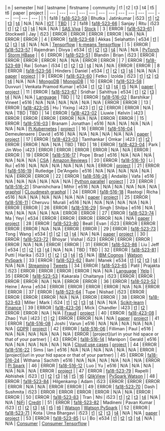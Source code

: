| n | semester | hid | lastname | firstname | community | t1 | t2 | t3 | t4 | t5 | t6 | paper | project |
| --- | --- | --- | --- | --- | --- | --- | --- | --- | --- | --- | --- | ---| --- | --- |
| 1 | fa18 | [fa18-523-59](https://github.com/cloudmesh-community/fa18-523-59/blob/master/README.yml) | Bhutka | Jatinkumar | i523 | [t1](https://github.com/cloudmesh/technologies/blob/master/chapters/tech/azure-sql.md) | [t2](https://github.com/cloudmesh/technologies/blob/master/chapters/tech/pybrain.md) | [t3](https://github.com/cloudmesh/technologies/blob/master/chapters/tech/libcloud.md) | [t4](https://github.com/cloudmesh/technologies/blob/master/chapters/tech/openstack-keystone.md) | N/A | N/A | [IOT](https://github.com/cloudmesh-community/fa18-523-71/blob/master/paper/paper.md) | [TBD](https://github.com/cloudmesh-community/fa18-523-71/tree/master/project-report) |
| 2 | fa18 | [fa18-523-66](https://github.com/cloudmesh-community/fa18-523-66/blob/master/README.yml) | Sanjay | Ritu | i523 | [t1](https://github.com/cloudmesh/technologies/blob/master/chapters/tech/apache-derby.md) | [t2](https://github.com/cloudmesh/technologies/blob/master/chapters/tech/r.md) | [t3](https://github.com/cloudmesh/technologies/blob/master/chapters/tech/snort.md) | [t4](https://github.com/cloudmesh/technologies/blob/master/chapters/tech/taverna.md) | N/A | N/A | [SAS Viya](https://github.com/cloudmesh-community/fa18-523-66/blob/master/paper/paper.md) | [Stock](https://github.com/cloudmesh-community/fa18-523-66/blob/master/project-report/project.md) |
| 3 | ERROR | [fa18-523-61](https://github.com/cloudmesh-community/fa18-523-61/blob/master/README.yml) | Stockwell | Jay | i523 | ERROR | ERROR | ERROR | ERROR | N/A | N/A | ERROR | ERROR |
| 4 | ERROR | [fa18-523-68](https://github.com/cloudmesh-community/fa18-523-68/blob/master/README.yml) | Akkas | Selahattin | e534 | [t1](https://github.com/cloudmesh/technologies/blob/master/chapters/tech/e-science-central.md) | [t2](https://github.com/cloudmesh/technologies/blob/master/chapters/tech/jclouds.md) | [t3](https://github.com/cloudmesh/technologies/blob/master/chapters/tech/opennebula.md) | [t4](https://github.com/cloudmesh/technologies/blob/master/chapters/tech/mlpy.md) | N/A | N/A | [Tensorflow](https://github.com/cloudmesh-community/fa18-523-68/blob/master/paper/paper.md) | [k-means Tensorflow](https://github.com/cloudmesh-community/fa18-523-68/blob/master/project-report/report.md) |
| 5 | ERROR | [fa18-523-57](https://github.com/cloudmesh-community/fa18-523-57/blob/master/README.yml) | Rajendran | Divya | e534 | [t1](https://github.com/cloudmesh/technologies/blob/master/chapters/tech/dokku.md) | [t2](https://github.com/cloudmesh/technologies/blob/master/chapters/tech/riak.md) | [t3](https://github.com/cloudmesh/technologies/blob/master/chapters/tech/sql-server.md) | [t4](https://github.com/cloudmesh/technologies/blob/master/chapters/tech/event-hubs.md) | N/A | N/A | [PyTorch](https://github.com/cloudmesh-community/fa18-523-57/tree/master/paper/paper1/) | [Storm HBase](https://github.com/cloudmesh-community/fa18-523-57/tree/master/project-report/) |
| 6 | ERROR | [fa18-523-51](https://github.com/cloudmesh-community/fa18-523-51/blob/master/README.yml) | Blandin | Brian | i523 | ERROR | ERROR | ERROR | ERROR | N/A | N/A | ERROR | ERROR |
| 7 | ERROR | [fa18-523-69](https://github.com/cloudmesh-community/fa18-523-69/blob/master/README.yml) | Rai | Sohan | i534 | [t1](https://github.com/cloudmesh/technologies/tree/master/chapters/tech/polybase.md) | [t2](https://github.com/cloudmesh/technologies/tree/master/chapters/tech/hdf.md) | [t3](https://github.com/cloudmesh/technologies/tree/master/chapters/tech/nwb.md) | [t4](https://github.com/cloudmesh/technologies/tree/master/chapters/tech/mrql.md) | N/A | N/A | ERROR | ERROR |
| 8 | ERROR | [fa18-523-56](https://github.com/cloudmesh-community/fa18-523-56/blob/master/README.yml) | Hinders | Daniel | e534 | [t1](https://github.com/cloudmesh/technologies/blob/master/chapters/tech/google-kubernetes.md) | [t2](https://github.com/cloudmesh/technologies/blob/master/chapters/tech/jena.md) | [t3](https://github.com/cloudmesh/technologies/blob/master/chapters/tech/protobuf.md) | [t4](https://github.com/cloudmesh/technologies/blob/master/chapters/tech/nifi-nsa.md) | N/A | N/A | [paper](https://github.com/cloudmesh-community/fa18-523-56/blob/master/paper/paper.md) | [project](https://github.com/cloudmesh-community/fa18-523-56/blob/master/project-report/report.md) |
| 9 | ERROR | [fa18-523-60](https://github.com/cloudmesh-community/fa18-523-60/blob/master/README.yml) | Fetko | Izolda | i523 | [t1](https://github.com/cloudmesh/technologies/blob/master/chapters/tech/docker-compose.md) | [t2](https://github.com/cloudmesh/technologies/blob/master/chapters/tech/linux-vserver.md) | [t3](https://github.com/cloudmesh/technologies/blob/master/chapters/tech/mysql.md) | [t4](https://github.com/cloudmesh/technologies/blob/master/chapters/tech/plasma-magma.md) | N/A | N/A | [MongoDB](https://github.com/cloudmesh-community/fa18-523-60/tree/master/paper) | [MongoDB](https://github.com/cloudmesh-community/fa18-523-60/tree/master/project-report) |
| 10 | ERROR | [fa18-523-58](https://github.com/cloudmesh-community/fa18-523-58/blob/master/README.yml) | Duvvuri | Venkata Pramod Kumar | e534 | [t1](https://github.com/cloudmesh/technologies/blob/master/chapters/tech/google-cloud-sql.md) | [t2](https://github.com/cloudmesh/technologies/blob/master/chapters/tech/dryad.md) | [t3](https://github.com/cloudmesh/technologies/blob/master/chapters/tech/atmosphere.md) | [t4](https://github.com/cloudmesh/technologies/blob/master/chapters/tech/apache-apex.md) | [t5](https://github.com/cloudmesh/technologies/blob/master/chapters/tech/dc.js.md) | N/A | [paper](https://github.com/cloudmesh-community/fa18-523-57/tree/master/paper/paper2) | [project](https://github.com/cloudmesh-community/fa18-523-57/tree/master/project-report) |
| 11 | ERROR | [fa18-523-67](https://github.com/cloudmesh-community/fa18-523-67/blob/master/README.yml) | Sridhar | Sahithya | e534 | [t1](https://github.com/cloudmesh/technologies/blob/master/chapters/tech/cuda.md) | [t2](https://github.com/cloudmesh/technologies/blob/master/chapters/tech/heroku.md) | [t3](https://github.com/cloudmesh/technologies/blob/master/chapters/tech/twister.md) | [t4](https://github.com/cloudmesh/technologies/blob/master/chapters/tech/spark-streaming.md) | N/A | N/A | [Language](https://github.com/cloudmesh-community/fa18-523-65/blob/master/paper/paper.md) | TBD |
| 12 | ERROR | [fa18-516-02](https://github.com/cloudmesh-community/fa18-516-02/blob/master/README.yml) | Barshikar | Vineet | e516 | N/A | N/A | N/A | N/A | N/A | N/A | ERROR | ERROR |
| 13 | ERROR | [fa18-423-05](https://github.com/cloudmesh-community/fa18-423-05/blob/master/README.yml) | Hu | Yixing | i423 | [t1](https://github.com/cloudmesh/technologies/blob/master/chapters/tech/amazon-rds.md) | [t2](https://github.com/cloudmesh/technologies/blob/master/chapters/tech/twitter-heron.md) | ERROR | ERROR | N/A | N/A | TBD | TBD |
| 14 | ERROR | [fa18-423-02](https://github.com/cloudmesh-community/fa18-423-02/blob/master/README.yml) | Liuwie | Kelvin | i423 | ERROR | ERROR | ERROR | ERROR | N/A | N/A | ERROR | ERROR |
| 15 | ERROR | [fa18-516-03](https://github.com/cloudmesh-community/fa18-516-03/blob/master/README.yml) | Branam | Jonathan | e516 | N/A | N/A | N/A | N/A | N/A | N/A | [Pi Kubernetes](https://github.com/cloudmesh-community/book/tree/master/chapters/pi/kubernetes) | [project](https://github.com/cloudmesh-community/cm-burn) |
| 16 | ERROR | [fa18-516-04](https://github.com/cloudmesh-community/fa18-516-04/blob/master/README.yml) | Demeulenaere | David | e516 | N/A | N/A | N/A | N/A | N/A | N/A | [paper](TBD) | [project](https://github.com/cloudmesh-community/fa18-516-04/tree/master/project-paper) |
| 17 | ERROR | [fa18-423-03](https://github.com/cloudmesh-community/fa18-423-03/blob/master/README.yml) | Tamhankar | Omkar | i423 | [t1](https://github.com/cloudmesh/technologies/blob/master/chapters/tech/virtualbox.md) | [t2](https://github.com/cloudmesh/technologies/blob/master/chapters/tech/couchdb.md) | ERROR | ERROR | N/A | N/A | TBD | TBD |
| 18 | ERROR | [fa18-423-04](https://github.com/cloudmesh-community/fa18-423-04/blob/master/README.yml) | Park | Jin Woo | i423 | ERROR | ERROR | ERROR | ERROR | N/A | N/A | ERROR | ERROR |
| 19 | ERROR | [fa18-516-17](https://github.com/cloudmesh-community/fa18-516-17/blob/master/README.yml) | Pope | Brad | e516 | N/A | N/A | N/A | N/A | N/A | N/A | [CSA](https://github.com/cloudmesh-community/fa18-516-17/blob/master/chapter/CSA.md) | [Amazon Reviews](https://github.com/cloudmesh-community/fa18-516-17/blob/master/project-paper/report.md) |
| 20 | ERROR | [fa18-516-10](https://github.com/cloudmesh-community/fa18-516-10/blob/master/README.yml) | Li | Rui | e516 | N/A | N/A | N/A | N/A | N/A | N/A | ERROR | [project](None) |
| 21 | ERROR | [fa18-516-19](https://github.com/cloudmesh-community/fa18-516-19/blob/master/README.yml) | Rutledge | De'Angelo | e516 | N/A | N/A | N/A | N/A | N/A | N/A | ERROR | ERROR |
| 22 | ERROR | [fa18-516-26](https://github.com/cloudmesh-community/fa18-516-26/blob/master/README.yml) | Andalibi | Vafa | e516 | N/A | N/A | N/A | N/A | N/A | N/A | [Python parallel](https://github.com/cloudmesh-community/book/blob/master/chapters/prg/python/python-parallel.md) | [project](TBD) |
| 23 | ERROR | [fa18-516-21](https://github.com/cloudmesh-community/fa18-516-21/blob/master/README.yml) | Shanishchara | Mihir | e516 | N/A | N/A | N/A | N/A | N/A | N/A | [graphql](https://github.com/cloudmesh-community/fa18-516-21/blob/master/chapter/graphql.md) | [CLoudmesh graphql](https://github.com/cloudmesh-community/fa18-516-21/tree/master/project-paper) |
| 24 | ERROR | [fa18-516-18](https://github.com/cloudmesh-community/fa18-516-18/blob/master/README.yml) | Rastogi | Richa | e516 | N/A | N/A | N/A | N/A | N/A | N/A | [paper](https://github.com/cloudmesh-community/book/blob/master/chapters/iaas/aws/aws-lambda.md) | [project](TBA) |
| 25 | ERROR | [fa18-516-11](https://github.com/cloudmesh-community/fa18-516-11/blob/master/README.yml) | Cheruvu | Murali | e516 | N/A | N/A | N/A | N/A | N/A | N/A | ERROR | ERROR |
| 26 | ERROR | [fa18-516-29](https://github.com/cloudmesh-community/fa18-516-29/blob/master/README.yml) | Singh | Shilpa | e516 | N/A | N/A | N/A | N/A | N/A | N/A | ERROR | ERROR |
| 27 | ERROR | [fa18-523-74](https://github.com/cloudmesh-community/fa18-523-74/blob/master/README.yml) | Ma | Yeyi | e534 | ERROR | ERROR | ERROR | ERROR | N/A | N/A | [paper](TAB) | [project](TAB) |
| 28 | ERROR | [fa18-523-80](https://github.com/cloudmesh-community/fa18-523-80/blob/master/README.yml) | Beall | Evan | i523 | ERROR | ERROR | ERROR | ERROR | N/A | N/A | ERROR | ERROR |
| 29 | ERROR | [fa18-523-73](https://github.com/cloudmesh-community/fa18-523-73/blob/master/README.yml) | Tong | Wang | e534 | [t1](https://github.com/cloudmesh/technologies/blob/master/chapters/tech/azure-table.md) | [t2](https://github.com/cloudmesh/technologies/blob/master/chapters/tech/neptune.md) | [t3](https://github.com/cloudmesh/technologies/blob/master/chapters/tech/datanucleus.md) | [t4](https://github.com/cloudmesh/technologies/blob/master/chapters/tech/bittorrent.md) | N/A | N/A | [paper](TBD) | [project](TBD) |
| 30 | ERROR | [fa18-523-72](https://github.com/cloudmesh-community/fa18-523-72/blob/master/README.yml) | Bhoyar | Vishal | i523 | ERROR | ERROR | ERROR | ERROR | N/A | N/A | ERROR | ERROR |
| 31 | ERROR | [fa18-523-86](https://github.com/cloudmesh-community/fa18-523-86/blob/master/README.yml) | Liu | Jeff | e534 | [t1](https://github.com/cloudmesh/technologies/blob/master/chapters/tech/cloudability.md) | [t2](https://github.com/cloudmesh/technologies/blob/master/chapters/tech/facebook-tao.md) | [t3](https://github.com/cloudmesh/technologies/blob/master/chapters/tech/gffs.md) | [t4](https://github.com/cloudmesh/technologies/blob/master/chapters/tech/saltstack.md) | N/A | N/A | TBD | TBD |
| 32 | ERROR | [fa18-523-81](https://github.com/cloudmesh-community/fa18-523-81/blob/master/README.yml) | Putti | Harika | i523 | [t1](https://github.com/cloudmesh/technologies/blob/master/chapters/tech/hcatalog.md) | [t2](https://github.com/cloudmesh/technologies/blob/master/chapters/tech/yarn.md) | [t3](https://github.com/cloudmesh/technologies/blob/master/chapters/tech/apache-oodt.md) | [t4](https://github.com/cloudmesh/technologies/blob/master/chapters/tech/apache-beam.md) | [t5](https://github.com/cloudmesh/technologies/blob/master/chapters/tech/drill.md) | N/A | [IBM Cognos](https://github.com/cloudmesh-community/fa18-523-81/blob/master/paper/paper.md) | [Watson PySpark](https://github.com/cloudmesh-community/fa18-523-81/blob/master/project-report/report.md) |
| 33 | ERROR | [fa18-523-62](https://github.com/cloudmesh-community/fa18-523-62/blob/master/README.yml) | Bahl | Manek | e534 | [t1](https://github.com/cloudmesh/technologies/blob/master/chapters/tech/h-store.md) | [t2](https://github.com/cloudmesh/technologies/blob/master/chapters/tech/terraform.md) | [t3](https://github.com/cloudmesh/technologies/blob/master/chapters/tech/naiad.md) | [t4](https://github.com/cloudmesh/technologies/blob/master/chapters/tech/helix.md) | N/A | N/A | [Streaming](https://github.com/cloudmesh-community/fa18-523-62/tree/master/paper) | [Tweets](https://github.com/cloudmesh-community/fa18-523-62/tree/master/project-report) |
| 34 | ERROR | [fa18-523-65](https://github.com/cloudmesh-community/fa18-523-65/blob/master/README.yml) | Patil | Prajakta | i523 | ERROR | ERROR | ERROR | ERROR | N/A | N/A | [Language](https://github.com/cloudmesh-community/fa18-523-65/blob/master/paper/paper.md) | [Yelp](https://github.com/cloudmesh-community/fa18-523-65/blob/master/project-report/report.md) |
| 35 | ERROR | [fa18-523-53](https://github.com/cloudmesh-community/fa18-523-53/blob/master/README.yml) | Kakarala | Chaitanya | i523 | ERROR | ERROR | ERROR | ERROR | N/A | N/A | ERROR | ERROR |
| 36 | ERROR | [fa18-523-52](https://github.com/cloudmesh-community/fa18-523-52/blob/master/README.yml) | Heine | Anna | e534 | ERROR | ERROR | ERROR | ERROR | N/A | N/A | ERROR | ERROR |
| 37 | ERROR | [fa18-523-64](https://github.com/cloudmesh-community/fa18-523-64/blob/master/README.yml) | Tupe | Nishad | i523 | ERROR | ERROR | ERROR | ERROR | N/A | N/A | ERROR | ERROR |
| 38 | ERROR | [fa18-523-63](https://github.com/cloudmesh-community/fa18-523-63/blob/master/README.yml) | Miller | Mark | i524 | [t1](https://github.com/cloudmesh/technologies/blob/master/chapters/tech/openid.md) | [t2](https://github.com/cloudmesh/technologies/blob/master/chapters/tech/ftp.md) | [t3](https://github.com/cloudmesh/technologies/blob/master/chapters/tech/google-bigquery.md) | [t4](https://github.com/cloudmesh/technologies/blob/master/chapters/tech/disco.md) | N/A | N/A | [Scikit-learn](https://github.com/cloudmesh-community/fa18-523-63/tree/master/paper) | [Finance](https://github.com/cloudmesh-community/fa18-523-63/tree/master/project) |
| 39 | ERROR | [fa18-423-06](https://github.com/cloudmesh-community/fa18-423-06/blob/master/README.yml) | Mick | Chandler | i423 | [t1](https://github.com/cloudmesh/technologies/blob/master/chapters/tech/ibm-bluemix.md) | [t2](https://github.com/cloudmesh/technologies/blob/master/chapters/tech/lmdb-key-value.md) | ERROR | ERROR | N/A | N/A | [Fraud](tbd) | [project](tbd) |
| 40 | ERROR | [fa18-423-08](https://github.com/cloudmesh-community/fa18-423-08/blob/master/README.yml) | Zhao | Yuli | i423 | [t1](https://github.com/cloudmesh/technologies/blob/master/chapters/tech/apache-arrow.md) | [t2](https://github.com/cloudmesh/technologies/blob/master/chapters/tech/thrift.md) | ERROR | ERROR | N/A | N/A | [paper](tbd) | [project](tbd) |
| 41 | ERROR | [fa18-516-08](https://github.com/cloudmesh-community/fa18-516-08/blob/master/README.yml) | Joshi | Varun | e516 | N/A | N/A | N/A | N/A | N/A | N/A | [GDPR](https://github.com/cloudmesh-community/fa18-516-08/blob/master/chapter/GDPR.md) | [project](TBA) |
| 42 | ERROR | [fa18-516-06](https://github.com/cloudmesh-community/fa18-516-06/blob/master/README.yml) | Filliman | Paul | e516 | N/A | N/A | N/A | N/A | N/A | N/A | ERROR | [project](url in your hid space or that of your partner) |
| 43 | ERROR | [fa18-516-14](https://github.com/cloudmesh-community/fa18-516-14/blob/master/README.yml) | Manipon | Gerald | e516 | N/A | N/A | N/A | N/A | N/A | N/A | [Cloud use cases](https://github.com/cloudmesh-community/book/chapters/cloud/use-cases.md) | [project](https://github.com/pymonger/hysds-k8s) |
| 44 | ERROR | [fa18-516-22](https://github.com/cloudmesh-community/fa18-516-22/blob/master/README.yml) | Sims | Ian | e516 | N/A | N/A | N/A | N/A | N/A | N/A | ERROR | [project](url in your hid space or that of your partner) |
| 45 | ERROR | [fa18-516-24](https://github.com/cloudmesh-community/fa18-516-24/blob/master/README.yml) | Withana | Sachith | e516 | N/A | N/A | N/A | N/A | N/A | N/A | ERROR | [Pi Spark](https://github.com/cloudmesh-community/fa18-516-24/tree/master/project-paper) |
| 46 | ERROR | [fa18-516-12](https://github.com/cloudmesh-community/fa18-516-12/blob/master/README.yml) | Luo | Yu | e516 | N/A | N/A | N/A | N/A | N/A | N/A | ERROR | [project](None) |
| 47 | ERROR | [fa18-523-79](https://github.com/cloudmesh-community/fa18-523-79/blob/master/README.yml) | Rapelli | Abhishek | i523 | [t1](https://github.com/cloudmesh/technologies/blob/master/chapters/tech/lucene.md) | [t2](https://github.com/cloudmesh/technologies/blob/master/chapters/tech/zeromq.md) | [t3](https://github.com/cloudmesh/technologies/blob/master/chapters/tech/dream-lab.md) | [t4](https://github.com/cloudmesh/technologies/blob/master/chapters/tech/espresso.md) | [t5](https://github.com/cloudmesh/technologies/blob/master/chapters/tech/winery.md) | [t6](https://github.com/cloudmesh/technologies/blob/master/chapters/tech/mesos.md) | [QlikView](https://github.com/cloudmesh-community/fa18-523-79/blob/master/Paper/Paper.md) | [PySpark Watson](https://github.com/cloudmesh-community/fa18-523-81/blob/master/Project/Project-Proposal.md) |
| 48 | ERROR | [fa18-523-84](https://github.com/cloudmesh-community/fa18-523-84/blob/master/README.yml) | Hilgenkamp | Adam | i523 | ERROR | ERROR | ERROR | ERROR | N/A | N/A | ERROR | ERROR |
| 49 | ERROR | [fa18-523-70](https://github.com/cloudmesh-community/fa18-523-70/blob/master/README.yml) | Dash | Sushmita | i523 | ERROR | ERROR | ERROR | ERROR | N/A | N/A | ERROR | ERROR |
| 50 | ERROR | [fa18-523-83](https://github.com/cloudmesh-community/fa18-523-83/blob/master/README.yml) | Tran | Nhi | i523 | [t1](https://github.com/cloudmesh/technologies/blob/master/chapters/tech/juju.md) | [t2](https://github.com/cloudmesh/technologies/blob/master/chapters/tech/sap-hana.md) | [t3](https://github.com/cloudmesh/technologies/blob/master/chapters/tech/sge.md) | [t4](https://github.com/cloudmesh/technologies/blob/master/chapters/tech/slurm.md) | N/A | N/A | [NiFi](https://github.com/cloudmesh-community/fa18-523-83/blob/master/paper/paper.md) | [Credit](https://github.com/cloudmesh-community/fa18-523-83/blob/master/project-report/report.md) |
| 51 | ERROR | [fa18-523-82](https://github.com/cloudmesh-community/fa18-523-82/blob/master/README.yml) | Madineni | Pavan Kumar | i523 | [t1](https://github.com/cloudmesh/technologies/blob/master/chapters/tech/puppet.md) | [t2](https://github.com/cloudmesh/technologies/blob/master/chapters/tech/petsc.md) | [t3](https://github.com/cloudmesh/technologies/blob/master/chapters/tech/ambari.md) | [t4](https://github.com/cloudmesh/technologies/blob/master/chapters/tech/blinkdb.md) | [t5](https://github.com/cloudmesh/technologies/blob/master/chapters/tech/lustre.md) | [t6](https://github.com/cloudmesh/technologies/blob/master/chapters/tech/pregel.md) | [Watson](https://github.com/cloudmesh-community/fa18-523-82/blob/master/Paper/Paper.md) | [Watson PySpark](https://github.com/cloudmesh-community/fa18-523-81/blob/master/Project/Project-Proposal.md) |
| 52 | ERROR | [fa18-523-71](https://github.com/cloudmesh-community/fa18-523-71/blob/master/README.yml) | Kota | Uma Bhargavi | i523 | [t1](https://github.com/cloudmesh/technologies/blob/master/chapters/tech/lxd.md) | [t2](https://github.com/cloudmesh/technologies/blob/master/chapters/tech/openvz.md) | [t3](https://github.com/cloudmesh/technologies/blob/master/chapters/tech/google-fusion-tables.md) | [t4](https://github.com/cloudmesh/technologies/blob/master/chapters/tech/harp.md) | N/A | N/A | [paper](TBD) | [project](TBD) |
| 53 | ERROR | [fa18-523-85](https://github.com/cloudmesh-community/fa18-523-85/blob/master/README.yml) | Li | Bo | e534 | [t1](https://github.com/cloudmesh/technologies/blob/master/chapters/tech/blaze.md) | [t2](https://github.com/cloudmesh/technologies/blob/master/chapters/tech/daal-intel.md) | [t3](https://github.com/cloudmesh/technologies/blob/master/chapters/tech/osgi.md) | [t4](https://github.com/cloudmesh/technologies/blob/master/chapters/tech/lxc.md) | N/A | N/A | [Consumer](https://github.com/cloudmesh-community/fa18-523-85/blob/master/paper/) | [Consumer Tensorflow](https://github.com/cloudmesh-community/fa18-523-85/tree/master/project-report) |

